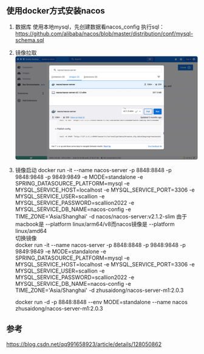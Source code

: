 ## 使用docker方式安装nacos

1. 数据库
   使用本地mysql，先创建数据看nacos_config
   执行sql：https://github.com/alibaba/nacos/blob/master/distribution/conf/mysql-schema.sql

2. 镜像拉取
   ![镜像拉取](img/nacos/nacos-docker-pull.png)

3. 镜像启动
   docker run -it --name nacos-server -p 8848:8848 -p 9848:9848 -p 9849:9849 -e MODE=standalone  -e SPRING_DATASOURCE_PLATFORM=mysql -e MYSQL_SERVICE_HOST=localhost -e MYSQL_SERVICE_PORT=3306 -e MYSQL_SERVICE_USER=scallion -e MYSQL_SERVICE_PASSWORD=scallion2022 -e MYSQL_SERVICE_DB_NAME=nacos-config -e TIME_ZONE='Asia/Shanghai' -d nacos/nacos-server:v2.1.2-slim
   由于macbook是 --platform linux/arm64/v8而nacos镜像是 --platform linux/amd64  
   切换镜像  
   docker run -it --name nacos-server -p 8848:8848 -p 9848:9848 -p 9849:9849 -e MODE=standalone  -e SPRING_DATASOURCE_PLATFORM=mysql -e MYSQL_SERVICE_HOST=localhost -e MYSQL_SERVICE_PORT=3306 -e MYSQL_SERVICE_USER=scallion -e MYSQL_SERVICE_PASSWORD=scallion2022 -e MYSQL_SERVICE_DB_NAME=nacos-config -e TIME_ZONE='Asia/Shanghai' -d zhusaidong/nacos-server-m1:2.0.3

   docker run -d -p 8848:8848 --env MODE=standalone  --name nacos  zhusaidong/nacos-server-m1:2.0.3

## 参考
https://blog.csdn.net/qq991658923/article/details/128050862


